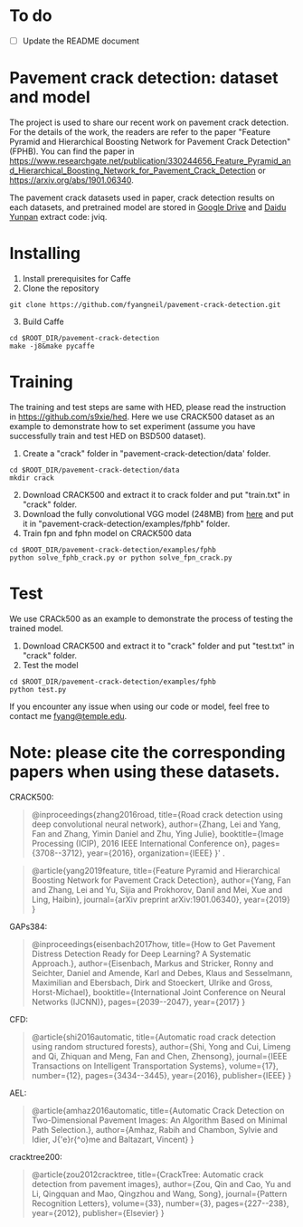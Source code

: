 # To do
- [ ] Update the README document
# Pavement crack detection: dataset and model
The project is used to share our recent work on pavement crack detection. For the details of the work, the readers are refer to the paper "Feature Pyramid and Hierarchical Boosting Network for Pavement Crack Detection" (FPHB).
You can find the paper in https://www.researchgate.net/publication/330244656_Feature_Pyramid_and_Hierarchical_Boosting_Network_for_Pavement_Crack_Detection or https://arxiv.org/abs/1901.06340.

The pavement crack datasets used in paper, crack detection results on each datasets, and pretrained model are stored in [Google Drive](https://drive.google.com/open?id=1y9SxmmFVh0xdQR-wdchUmnScuWMJ5_O-) and [Daidu Yunpan](https://pan.baidu.com/s/1JwJO96BOtJ50MykBcYKknQ) extract code: jviq.
# Installing
1. Install prerequisites for Caffe
2. Clone the repository 
```shell
git clone https://github.com/fyangneil/pavement-crack-detection.git
```
3. Build Caffe
```shell
cd $ROOT_DIR/pavement-crack-detection
make -j8&make pycaffe
```

# Training
The training and test steps are same with HED, please read the instruction in https://github.com/s9xie/hed.
Here we use CRACK500 dataset as an example to demonstrate how to set experiment (assume you have successfully train and test HED on BSD500 dataset).


1. Create a "crack" folder in "pavement-crack-detection/data' folder.
```shell
cd $ROOT_DIR/pavement-crack-detection/data
mkdir crack
```
2. Download CRACK500 and extract it to crack folder and put "train.txt" in "crack" folder. 
3. Download the fully convolutional VGG model (248MB) from [here](http://vcl.ucsd.edu/hed/5stage-vgg.caffemodel) and put it in "pavement-crack-detection/examples/fphb" folder.
4. Train fpn and fphn model on CRACK500 data 
```shell
cd $ROOT_DIR/pavement-crack-detection/examples/fphb
python solve_fphb_crack.py or python solve_fpn_crack.py
  ```

# Test
We use CRACk500 as an example to demonstrate the process of testing the trained model.
1. Download CRACK500 and extract it to "crack" folder and put "test.txt" in "crack" folder.  
2. Test the model
```shell
cd $ROOT_DIR/pavement-crack-detection/examples/fphb
python test.py
```

If you encounter any issue when using our code or model, feel free to contact me fyang@temple.edu.

# Note: please cite the corresponding papers when using these datasets.

CRACK500:
>@inproceedings{zhang2016road,
  title={Road crack detection using deep convolutional neural network},
  author={Zhang, Lei and Yang, Fan and Zhang, Yimin Daniel and Zhu, Ying Julie},
  booktitle={Image Processing (ICIP), 2016 IEEE International Conference on},
  pages={3708--3712},
  year={2016},
  organization={IEEE}
}' .

>@article{yang2019feature,
  title={Feature Pyramid and Hierarchical Boosting Network for Pavement Crack Detection},
  author={Yang, Fan and Zhang, Lei and Yu, Sijia and Prokhorov, Danil and Mei, Xue and Ling, Haibin},
  journal={arXiv preprint arXiv:1901.06340},
  year={2019}
}

GAPs384: 
>@inproceedings{eisenbach2017how,
  title={How to Get Pavement Distress Detection Ready for Deep Learning? A Systematic Approach.},
  author={Eisenbach, Markus and Stricker, Ronny and Seichter, Daniel and Amende, Karl and Debes, Klaus
          and Sesselmann, Maximilian and Ebersbach, Dirk and Stoeckert, Ulrike
          and Gross, Horst-Michael},
  booktitle={International Joint Conference on Neural Networks (IJCNN)},
  pages={2039--2047},
  year={2017}
}

CFD: 
>@article{shi2016automatic,
  title={Automatic road crack detection using random structured forests},
  author={Shi, Yong and Cui, Limeng and Qi, Zhiquan and Meng, Fan and Chen, Zhensong},
  journal={IEEE Transactions on Intelligent Transportation Systems},
  volume={17},
  number={12},
  pages={3434--3445},
  year={2016},
  publisher={IEEE}
}

AEL: 
>@article{amhaz2016automatic,
  title={Automatic Crack Detection on Two-Dimensional Pavement Images: An Algorithm Based on Minimal Path Selection.},
  author={Amhaz, Rabih and Chambon, Sylvie and Idier, J{\'e}r{\^o}me and Baltazart, Vincent}
}

cracktree200: 
>@article{zou2012cracktree,
  title={CrackTree: Automatic crack detection from pavement images},
  author={Zou, Qin and Cao, Yu and Li, Qingquan and Mao, Qingzhou and Wang, Song},
  journal={Pattern Recognition Letters},
  volume={33},
  number={3},
  pages={227--238},
  year={2012},
  publisher={Elsevier}
}


